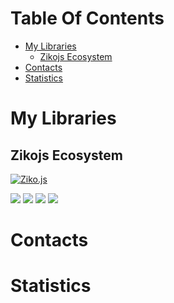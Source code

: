# Table Of Contents 
- [My Libraries](#my-libraries)
  - [Zikojs Ecosystem](#zikojs-ecosystem)
- [Contacts](#contacts)
- [Statistics](#statistics)


# My Libraries
## Zikojs Ecosystem
<!-- ![](https://denvercoder1-github-readme-stats.vercel.app/api/pin/?username=zakarialaoui10&repo=ziko.js&theme=react) -->

[![Ziko.js](https://github-readme-stats.vercel.app/api/pin?username=zakarialaoui10\&repo=ziko.js\&theme=react)]()


<img src="https://denvercoder1-github-readme-stats.vercel.app/api/pin/?username=zakarialaoui10&repo=ziko.js&theme=react">
<img src="https://denvercoder1-github-readme-stats.vercel.app/api/pin/?username=zakarialaoui10&repo=ziko-wrapper&theme=react">
<img src="https://denvercoder1-github-readme-stats.vercel.app/api/pin/?username=zakarialaoui10&repo=mdzjs&theme=react">
<img src="https://denvercoder1-github-readme-stats.vercel.app/api/pin/?username=zakarialaoui10&repo=ziko-gl&theme=react">

# Contacts

# Statistics